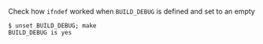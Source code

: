 Check how `ifndef` worked when `BUILD_DEBUG` is defined and set to an empty

```
$ unset BUILD_DEBUG; make
BUILD_DEBUG is yes
```